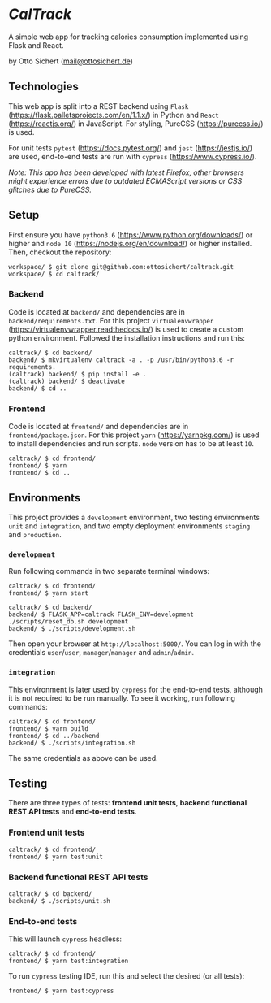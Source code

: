 # _CalTrack_

A simple web app for tracking calories consumption implemented using Flask and React.

by Otto Sichert (mail@ottosichert.de)

## Technologies

This web app is split into a REST backend using `Flask` (https://flask.palletsprojects.com/en/1.1.x/) in Python and `React` (https://reactjs.org/) in JavaScript. For styling, PureCSS (https://purecss.io/) is used.

For unit tests `pytest` (https://docs.pytest.org/) and `jest` (https://jestjs.io/) are used, end-to-end tests are run with `cypress` (https://www.cypress.io/).

_Note: This app has been developed with latest Firefox, other browsers might experience errors due to outdated ECMAScript versions or CSS glitches due to PureCSS._

## Setup

First ensure you have `python3.6` (https://www.python.org/downloads/) or higher and `node 10` (https://nodejs.org/en/download/) or higher installed. Then, checkout the repository:

```
workspace/ $ git clone git@github.com:ottosichert/caltrack.git
workspace/ $ cd caltrack/
```

### Backend

Code is located at `backend/` and dependencies are in `backend/requirements.txt`. For this project `virtualenvwrapper` (https://virtualenvwrapper.readthedocs.io/) is used to create a custom python environment. Followed the installation instructions and run this:


```
caltrack/ $ cd backend/
backend/ $ mkvirtualenv caltrack -a . -p /usr/bin/python3.6 -r requirements.
(caltrack) backend/ $ pip install -e .
(caltrack) backend/ $ deactivate
backend/ $ cd ..
```

### Frontend

Code is located at `frontend/` and dependencies are in `frontend/package.json`. For this project `yarn` (https://yarnpkg.com/) is used to install dependencies and run scripts. `node` version has to be at least `10`.

```
caltrack/ $ cd frontend/
frontend/ $ yarn
frontend/ $ cd ..
```

## Environments

This project provides a `development` environment, two testing environments `unit` and `integration`, and two empty deployment environments `staging` and `production`.

### `development`

Run following commands in two separate terminal windows:

```
caltrack/ $ cd frontend/
frontend/ $ yarn start
```

```
caltrack/ $ cd backend/
backend/ $ FLASK_APP=caltrack FLASK_ENV=development ./scripts/reset_db.sh development
backend/ $ ./scripts/development.sh
```

Then open your browser at `http://localhost:5000/`. You can log in with the credentials `user`/`user`, `manager`/`manager` and `admin`/`admin`.

### `integration`

This environment is later used by `cypress` for the end-to-end tests, although it is not required to be run manually. To see it working, run following commands:

```
caltrack/ $ cd frontend/
frontend/ $ yarn build
frontend/ $ cd ../backend
backend/ $ ./scripts/integration.sh
```

The same credentials as above can be used.

## Testing

There are three types of tests: **frontend unit tests**, **backend functional REST API tests** and **end-to-end tests**.

### Frontend unit tests

```
caltrack/ $ cd frontend/
frontend/ $ yarn test:unit
```

### Backend functional REST API tests

```
caltrack/ $ cd backend/
backend/ $ ./scripts/unit.sh
```

### End-to-end tests

This will launch `cypress` headless:

```
caltrack/ $ cd frontend/
frontend/ $ yarn test:integration
```

To run `cypress` testing IDE, run this and select the desired (or all tests):

```
frontend/ $ yarn test:cypress
```
